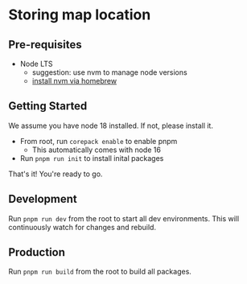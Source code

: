 # Storing map location

## Pre-requisites

- Node LTS
  - suggestion: use nvm to manage node versions
  - [install nvm via homebrew](https://formulae.brew.sh/formula/nvm)

## Getting Started

We assume you have node 18 installed. If not, please install it.

- From root, run `corepack enable` to enable pnpm
  - This automatically comes with node 16
- Run `pnpm run init` to install inital packages

That's it! You're ready to go.

## Development

Run `pnpm run dev` from the root to start all dev environments. This will continuously watch for changes and rebuild.

## Production

Run `pnpm run build` from the root to build all packages.
